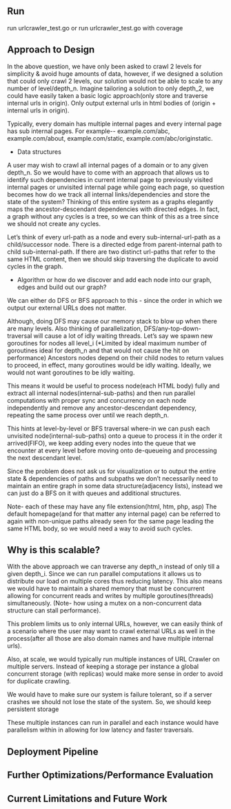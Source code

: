 ## Run
run urlcrawler_test.go or run urlcrawler_test.go with coverage

## Approach to Design 

In the above question, we have only been asked to crawl 2 levels for simplicity & avoid huge amounts of data, however, if we designed a solution that could only crawl 2 levels, our solution would not be able to scale to any number of level/depth_n. 
Imagine tailoring a solution to only depth_2, we could have easily taken a basic logic approach(only store and traverse internal urls in origin). Only output external urls in html bodies of (origin + internal urls in origin).

Typically, every domain has multiple internal pages and every internal page has sub internal pages. For example-- example.com/abc, example.com/about, example.com/static, example.com/abc/originstatic.

+ Data structures

A user may wish to crawl all internal pages of a domain or to any given depth_n. So we would have to come with an approach that allows us to identify such dependencies in current internal page to previously visited internal pages or unvisited internal page while going each page, so question becomes how do we track all internal links/dependencies and store the state of the system? Thinking of this entire system as a graphs elegantly maps the ancestor-descendant dependencies with directed edges. In fact, a graph without any cycles is a tree, so we can think of this as a tree since we should not create any cycles.

Let’s think of every url-path as a node and every sub-internal-url-path as a child/successor node. There is a directed edge from parent-internal path to child sub-internal-path. If there are two distinct url-paths that refer to the same HTML content, then we should skip traversing the duplicate to avoid cycles in the graph. 

+ Algorithm or how do we discover and add each node into our graph, edges and build out our graph? 

We can either do DFS or BFS approach to this - since the order in which we output our external URLs does not matter. 

Although, doing DFS may cause our memory stack to blow up when there are many levels. Also thinking of parallelization, DFS/any-top-down-traversal will cause a lot of idly waiting threads. Let’s say we spawn new goroutines for nodes all level_i (*Limited by ideal maximum number of goroutines ideal for depth_n and that would not cause the hit on performance) Ancestors nodes depend on their child nodes to return values to proceed, in effect, many goroutines would be idly waiting. Ideally, we would not want goroutines to be idly waiting. 

This means it would be useful to process node(each HTML body) fully and extract all internal nodes(internal-sub-paths) and then run parallel computations with proper sync and concurrency on each node independently and remove any ancestor-descendant dependency, repeating the same process over until we reach depth_n.

This hints at level-by-level or BFS traversal where-in we can push each unvisited node(internal-sub-paths) onto a queue to process it in the order it arrived(FIFO), we keep adding every nodes into the queue that we encounter at every level before moving onto de-queueing and processing the next descendant level. 

Since the problem does not ask us for visualization or to output the entire state & dependencies of paths and subpaths we don’t necessarily need to maintain an entire graph in some data structure(adjacency lists), instead we can just do a BFS on it with queues and additional structures.

Note- each of these may have any file extension(html, htm, php, asp) The default homepage(and for that matter any internal page) can be referred to again with non-unique paths already seen for the same page leading the same HTML body, so we would need a way to avoid such cycles.


## Why is this scalable?

With the above approach we can traverse any depth_n instead of only till a given depth_i. Since we can run parallel computations it allows us to distribute our load on multiple cores thus reducing latency. This also means we would have to maintain a shared memory that must be concurrent allowing for concurrent reads and writes by multiple goroutines(threads) simultaneously. (Note- how using a mutex on a non-concurrent data structure can stall performance). 

This problem limits us to only internal URLs, however, we can easily think of a scenario where the user may want to crawl external URLs as well in the process(after all those are also domain names and have multiple internal urls). 

Also, at scale, we would typically run multiple instances of URL Crawler on multiple servers. Instead of keeping a storage per instance a global concurrent storage (with replicas) would make more sense in order to avoid for duplicate crawling. 

We would have to make sure our system is failure tolerant, so if a server crashes we should not lose the state of the system. So, we should keep persistent storage 

These multiple instances can run in parallel and each instance would have parallelism within in allowing for low latency and faster traversals.

## Deployment Pipeline

## Further Optimizations/Performance Evaluation

## Current Limitations and Future Work
